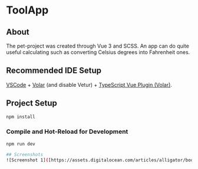 # ToolApp

## About 
The pet-project was created through Vue 3 and SCSS. An app can do quite useful calculating such as converting Celsius degrees into Fahrenheit ones.

## Recommended IDE Setup

[VSCode](https://code.visualstudio.com/) + [Volar](https://marketplace.visualstudio.com/items?itemName=Vue.volar) (and disable Vetur) + [TypeScript Vue Plugin (Volar)](https://marketplace.visualstudio.com/items?itemName=Vue.vscode-typescript-vue-plugin).


## Project Setup

```sh
npm install
```

### Compile and Hot-Reload for Development

```sh
npm run dev

## Screenshots
![Screenshot 1]([https://assets.digitalocean.com/articles/alligator/boo.svg](https://github.com/jezmunh/ToolApp/blob/main/screenshots/screenshot_1.png?raw=true)https://github.com/jezmunh/ToolApp/blob/main/screenshots/screenshot_1.png?raw=true "a screenshot")
